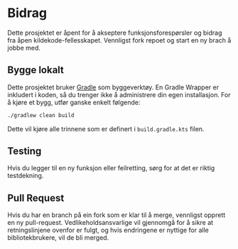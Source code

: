 # Bidrag
Dette prosjektet er åpent for å akseptere funksjonsforespørsler og bidrag fra åpen kildekode-fellesskapet.
Vennligst fork repoet og start en ny brach å jobbe med.


## Bygge lokalt
Dette prosjektet bruker [Gradle](https://gradle.org/) som byggeverktøy.
En Gradle Wrapper er inkludert i koden, så du trenger ikke å administrere din egen installasjon.
For å kjøre et bygg, utfør ganske enkelt følgende:

``` bash
./gradlew clean build
```

Dette vil kjøre alle trinnene som er definert i `build.gradle.kts` filen.

## Testing
Hvis du legger til en ny funksjon eller feilretting, sørg for at det er riktig testdekning.

## Pull Request
Hvis du har en branch på ein fork som er klar til å merge, 
vennligst opprett en ny pull-request. Vedlikeholdsansvarlige vil gjennomgå for å sikre at retningslinjene ovenfor er fulgt, 
og hvis endringene er nyttige for alle bibliotekbrukere, vil de bli merged.